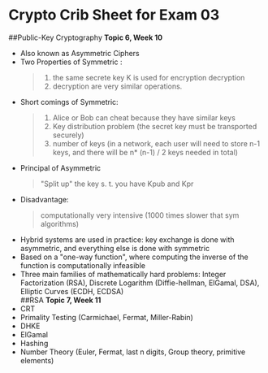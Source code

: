 # Crypto Crib Sheet for Exam 03
##Public-Key Cryptography
**Topic 6, Week 10**                      
- Also known as Asymmetric Ciphers                      
- Two Properties of Symmetric : 
    > 1) the same secrete key K is used for encryption decryption
    > 2) decryption are very similar operations.                          
- Short comings of Symmetric: 
    > 1) Alice or Bob can cheat because they have similar keys
    > 2) Key distribution problem (the secret key must be transported securely)
    > 3) number of keys (in a network, each user will need to store n-1 keys, and there will be n* (n-1) / 2 keys needed in total)
- Principal of Asymmetric
    > "Split up" the key s. t. you have Kpub and Kpr                      
- Disadvantage: 
    > computationally very intensive (1000 times slower that sym algorithms)                      
- Hybrid systems are used in practice: key exchange is done with asymmetric, and everything else is done with symmetric
- Based on a "one-way function", where computing the inverse of the function is computationally infeasible
- Three main families of mathematically hard problems: Integer Factorization (RSA), Discrete Logarithm (Diffie-hellman, ElGamal, DSA), Elliptic Curves (ECDH, ECDSA)                    
##RSA
**Topic 7, Week 11**
- CRT
- Primality Testing (Carmichael, Fermat, Miller-Rabin)
- DHKE
- ElGamal
- Hashing
- Number Theory (Euler, Fermat, last n digits, Group theory, primitive elements)